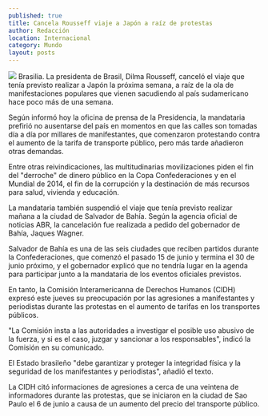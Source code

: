```yaml
---
published: true
title: Cancela Rousseff viaje a Japón a raíz de protestas
author: Redacción
location: Internacional
category: Mundo
layout: posts
---
```


![](http://i.imgur.com/JLj0Mh8m.jpg)
Brasilia. La presidenta de Brasil, Dilma Rousseff, canceló el viaje que tenía previsto realizar a Japón la próxima semana, a raíz de la ola de manifestaciones populares que vienen sacudiendo al país sudamericano hace poco más de una semana.

Según informó hoy la oficina de prensa de la Presidencia, la mandataria prefirió no ausentarse del país en momentos en que las calles son tomadas día a día por millares de manifestantes, que comenzaron protestando contra el aumento de la tarifa de transporte público, pero más tarde añadieron otras demandas.

Entre otras reivindicaciones, las multitudinarias movilizaciones piden el fin del "derroche" de dinero público en la Copa Confederaciones y en el Mundial de 2014, el fin de la corrupción y la destinación de más recursos para salud, vivienda y educación.

La mandataria también suspendió el viaje que tenía previsto realizar mañana a la ciudad de Salvador de Bahía. Según la agencia oficial de noticias ABR, la cancelación fue realizada a pedido del gobernador de Bahía, Jaques Wagner.

Salvador de Bahía es una de las seis ciudades que reciben partidos durante la Confederaciones, que comenzó el pasado 15 de junio y termina el 30 de junio próximo, y el gobernador explicó que no tendría lugar en la agenda para participar junto a la mandataria de los eventos oficiales previstos.

En tanto, la Comisión Interamericanna de Derechos Humanos (CIDH) expresó este jueves su preocupación por las agresiones a manifestantes y periodistas durante las protestas en el aumento de tarifas en los transportes públicos.

"La Comisión insta a las autoridades a investigar el posible uso abusivo de la fuerza, y si es el caso, juzgar y sancionar a los responsables", indicó la Comisión en su comunicado.

El Estado brasileño "debe garantizar y proteger la integridad física y la seguridad de los manifestantes y periodistas", añadió el texto.

La CIDH citó informaciones de agresiones a cerca de una veintena de informadores durante las protestas, que se iniciaron en la ciudad de Sao Paulo el 6 de junio a causa de un aumento del precio del transporte público.
